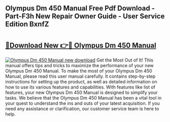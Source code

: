 ## Olympus Dm 450 Manual Free Pdf Download - Part-F3h New Repair Owner Guide - User Service Edition BxnfZ

# <h2><a href="http://cf2708.oget.top/?id=Olympus+Dm+450+Manual">🔗Download New 👉🔴 Olympus Dm 450 Manual</a></h2>

[![Olympus Dm 450 Manual new download](https://i.imgur.com/5g1atiW.png)](http://cf2708.oget.top/?id=Olympus+Dm+450+Manual)
Get the Most Out of It! This manual offers tips and tricks to maximize the performance of your new Olympus Dm 450 Manual. To make the most of your Olympus Dm 450 Manual, please read this user manual carefully. It contains step-by-step instructions for setting up the product, as well as detailed information on how to use its various features and capabilities. With features like list of features, your new Olympus Dm 450 Manual is designed to simplify your tasks. We believe that the Olympus Dm 450 Manual has been a vital tool in your quest to understand the ins and outs of your latest acquisition. If you need any assistance or clarification, our customer service team is here to help.

